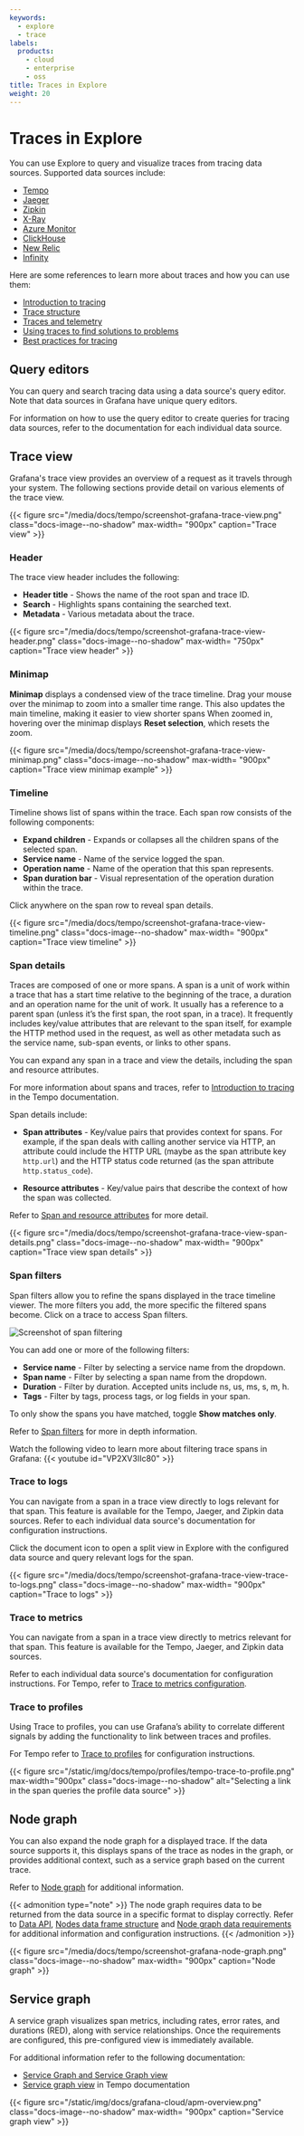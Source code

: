 ```yaml
---
keywords:
  - explore
  - trace
labels:
  products:
    - cloud
    - enterprise
    - oss
title: Traces in Explore
weight: 20
---
```


# Traces in Explore

You can use Explore to query and visualize traces from tracing data sources. Supported data sources include:

- [Tempo](/docs/grafana/<GRAFANA_VERSION>/datasources/tempo/)
- [Jaeger](/docs/grafana/<GRAFANA_VERSION>/datasources/jaeger/)
- [Zipkin](/docs/grafana/<GRAFANA_VERSION>/datasources/zipkin/)
- [X-Ray](https://grafana.com/grafana/plugins/grafana-x-ray-datasource)
- [Azure Monitor](/docs/grafana/latest/datasources/azure-monitor/)
- [ClickHouse](https://github.com/grafana/clickhouse-datasource)
- [New Relic](/docs/plugins/grafana-newrelic-datasource/latest/)
- [Infinity](/docs/plugins/yesoreyeram-infinity-datasource/latest/)

Here are some references to learn more about traces and how you can use them:

- [Introduction to tracing](https://grafana.com/docs/tempo/<TEMPO_VERSION>/introduction/)
- [Trace structure](https://grafana.com/docs/tempo/<TEMPO_VERSION>/traceql/trace-structure/#trace-structure)
- [Traces and telemetry](https://grafana.com/docs/tempo/<TEMPO_VERSION>/introduction/telemetry/)
- [Using traces to find solutions to problems](https://grafana.com/docs/tempo/<TEMPO_VERSION>/introduction/solutions-with-traces/)
- [Best practices for tracing](/docs/grafana/<GRAFANA_VERSION>/datasources/tempo/tracing-best-practices/)

## Query editors

You can query and search tracing data using a data source's query editor. Note that data sources in Grafana have unique query editors.

For information on how to use the query editor to create queries for tracing data sources, refer to the documentation for each individual data source.

## Trace view

Grafana's trace view provides an overview of a request as it travels through your system. The following sections provide detail on various elements of the trace view.

{{< figure src="/media/docs/tempo/screenshot-grafana-trace-view.png" class="docs-image--no-shadow" max-width= "900px" caption="Trace view" >}}

### Header

The trace view header includes the following:

- **Header title** - Shows the name of the root span and trace ID.
- **Search** - Highlights spans containing the searched text.
- **Metadata** - Various metadata about the trace.

{{< figure src="/media/docs/tempo/screenshot-grafana-trace-view-header.png" class="docs-image--no-shadow" max-width= "750px" caption="Trace view header" >}}

### Minimap

**Minimap** displays a condensed view of the trace timeline. Drag your mouse over the minimap to zoom into a smaller time range. This also updates the main timeline, making it easier to view shorter spans
When zoomed in, hovering over the minimap displays **Reset selection**, which resets the zoom.

{{< figure src="/media/docs/tempo/screenshot-grafana-trace-view-minimap.png" class="docs-image--no-shadow" max-width= "900px" caption="Trace view minimap example" >}}

### Timeline

Timeline shows list of spans within the trace. Each span row consists of the following components:

- **Expand children** - Expands or collapses all the children spans of the selected span.
- **Service name** - Name of the service logged the span.
- **Operation name** - Name of the operation that this span represents.
- **Span duration bar** - Visual representation of the operation duration within the trace.

Click anywhere on the span row to reveal span details.

{{< figure src="/media/docs/tempo/screenshot-grafana-trace-view-timeline.png" class="docs-image--no-shadow" max-width= "900px"  caption="Trace view timeline" >}}

### Span details

Traces are composed of one or more spans.
A span is a unit of work within a trace that has a start time relative to the beginning of the trace, a duration and an operation name for the unit of work.
It usually has a reference to a parent span (unless it’s the first span, the root span, in a trace).
It frequently includes key/value attributes that are relevant to the span itself, for example the HTTP method used in the request, as well as other metadata such as the service name, sub-span events, or links to other spans.

You can expand any span in a trace and view the details, including the span and resource attributes.

For more information about spans and traces, refer to [Introduction to tracing](https://grafana.com/docs/tempo/latest/introduction/) in the Tempo documentation.

Span details include:

- **Span attributes** - Key/value pairs that provides context for spans. For example, if the span deals with calling another service via HTTP, an attribute could include the HTTP URL (maybe as the span attribute key `http.url`) and the HTTP status code returned (as the span attribute `http.status_code`).

- **Resource attributes** - Key/value pairs that describe the context of how the span was collected.

Refer to [Span and resource attributes](/docs/tempo/<TEMPO_VERSION>/operations/best-practices/#span-and-resource-attributes) for more detail.

{{< figure src="/media/docs/tempo/screenshot-grafana-trace-view-span-details.png" class="docs-image--no-shadow" max-width= "900px"  caption="Trace view span details" >}}

### Span filters

Span filters allow you to refine the spans displayed in the trace timeline viewer.
The more filters you add, the more specific the filtered spans become.
Click on a trace to access Span filters.

![Screenshot of span filtering](/media/docs/tempo/screenshot-grafana-tempo-span-filters-v10-1.png)

You can add one or more of the following filters:

- **Service name** - Filter by selecting a service name from the dropdown.
- **Span name** - Filter by selecting a span name from the dropdown.
- **Duration** - Filter by duration. Accepted units include ns, us, ms, s, m, h.
- **Tags** - Filter by tags, process tags, or log fields in your span.

To only show the spans you have matched, toggle **Show matches only**.

Refer to [Span filters](/docs/grafana/<GRAFANA_VERSION>/datasources/tempo/span-filters/) for more in depth information.

Watch the following video to learn more about filtering trace spans in Grafana:
{{< youtube id="VP2XV3IIc80" >}}

### Trace to logs

You can navigate from a span in a trace view directly to logs relevant for that span.
This feature is available for the Tempo, Jaeger, and Zipkin data sources.
Refer to each individual data source's documentation for configuration instructions.

Click the document icon to open a split view in Explore with the configured data source and query relevant logs for the span.

{{< figure src="/media/docs/tempo/screenshot-grafana-trace-view-trace-to-logs.png" class="docs-image--no-shadow" max-width= "900px" caption="Trace to logs" >}}

### Trace to metrics

You can navigate from a span in a trace view directly to metrics relevant for that span.
This feature is available for the Tempo, Jaeger, and Zipkin data sources.

Refer to each individual data source's documentation for configuration instructions.
For Tempo, refer to [Trace to metrics configuration](https://grafana.com/docs/grafana/<GRAFANA_VERSION>/datasources/tempo/configure-tempo-data-source/#trace-to-metrics).

### Trace to profiles

Using Trace to profiles, you can use Grafana’s ability to correlate different signals by adding the functionality to link between traces and profiles.

For Tempo refer to [Trace to profiles](/docs/grafana/<GRAFANA_VERSION>/datasources/tempo/configure-tempo-data-source#trace-to-profiles) for configuration instructions.

{{< figure src="/static/img/docs/tempo/profiles/tempo-trace-to-profile.png" max-width="900px" class="docs-image--no-shadow" alt="Selecting a link in the span queries the profile data source" >}}

## Node graph

You can also expand the node graph for a displayed trace. If the data source supports it, this displays spans of the trace as nodes in the graph, or provides additional context, such as a service graph based on the current trace.

Refer to [Node graph](/docs/grafana/<GRAFANA_VERSION>/panels-visualizations/visualizations/node-graph/) for additional information.

{{< admonition type="note" >}}
The node graph requires data to be returned from the data source in a specific format to display correctly. Refer to [Data API](/docs/grafana/<GRAFANA_VERSION>/panels-visualizations/visualizations/node-graph/#data-api), [Nodes data frame structure](/docs/grafana/latest/panels-visualizations/visualizations/node-graph/#nodes-data-frame-structure) and [Node graph data requirements](/docs/grafana/latest/panels-visualizations/visualizations/node-graph/#data-requirements) for additional information and configuration instructions.
{{< /admonition >}}

{{< figure src="/media/docs/tempo/screenshot-grafana-node-graph.png" class="docs-image--no-shadow" max-width= "900px"  caption="Node graph" >}}

## Service graph

A service graph visualizes span metrics, including rates, error rates, and durations (RED), along with service relationships. Once the requirements are configured, this pre-configured view is immediately available.

For additional information refer to the following documentation:

- [Service Graph and Service Graph view](/docs/grafana/<GRAFANA_VERSION>/datasources/tempo/service-graph/)
- [Service graph view](/docs/tempo/<TEMPO_VERSION>/metrics-generator/service-graph-view/) in Tempo documentation

{{< figure src="/static/img/docs/grafana-cloud/apm-overview.png" class="docs-image--no-shadow" max-width= "900px" caption="Service graph view" >}}
